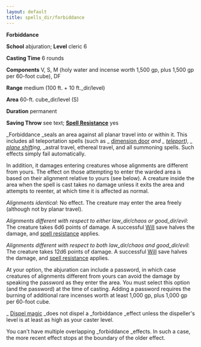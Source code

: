 ```yaml
---
layout: default
title: spells_dir/forbiddance
---
```

 **Forbiddance**

**School** abjuration; **Level** cleric 6

**Casting Time** 6 rounds

**Components** V, S, M (holy water and incense worth 1,500 gp, plus 1,500 gp per 60-foot cube), DF

**Range** medium (100 ft. + 10 ft._dir/level)

**Area** 60-ft. cube_dir/level (S)

**Duration** permanent

**Saving Throw** see text; **[Spell Resistance](../../glossary#_spell-resistance)** yes

_Forbiddance _seals an area against all planar travel into or within it. This includes all teleportation spells (such as _ [dimension door](../dimensionDoor#_dimension-door) _and _ [teleport](../teleport#_teleport)), _ [plane shift](../planeShift#_plane-shift)ing_, _astral travel, ethereal travel, and all summoning spells. Such effects simply fail automatically.

In addition, it damages entering creatures whose alignments are different from yours. The effect on those attempting to enter the warded area is based on their alignment relative to yours (see below). A creature inside the area when the spell is cast takes no damage unless it exits the area and attempts to reenter, at which time it is affected as normal.

_Alignments identical_: No effect. The creature may enter the area freely (although not by planar travel).

_Alignments different with respect to either law_dir/chaos or good_dir/evil_: The creature takes 6d6 points of damage. A successful [Will](../../combat#_will) save halves the damage, and [spell resistance](../../glossary#_spell-resistance) applies.

_Alignments different with respect to both law_dir/chaos and good_dir/evil_: The creature takes 12d6 points of damage. A successful [Will](../../combat#_will) save halves the damage, and [spell resistance](../../glossary#_spell-resistance) applies.

At your option, the abjuration can include a password, in which case creatures of alignments different from yours can avoid the damage by speaking the password as they enter the area. You must select this option (and the password) at the time of casting. Adding a password requires the burning of additional rare incenses worth at least 1,000 gp, plus 1,000 gp per 60-foot cube.

_ [Dispel magic](../dispelMagic#_dispel-magic) _does not dispel a _forbiddance _effect unless the dispeller's level is at least as high as your caster level.

You can't have multiple overlapping _forbiddance _effects. In such a case, the more recent effect stops at the boundary of the older effect.

